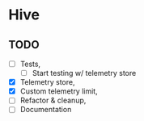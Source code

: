 # Hive

## TODO

* [ ] Tests,
  * [ ] Start testing w/ telemetry store
* [x] Telemetry store,
* [x] Custom telemetry limit,
* [ ] Refactor & cleanup,
* [ ] Documentation
